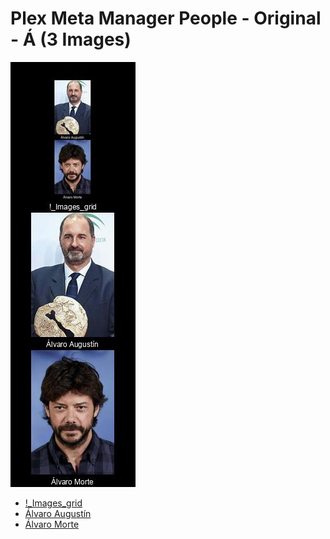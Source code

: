 # Plex Meta Manager People - Original - Á (3 Images)
![Grid](grid.jpg)

* [!_Images_grid](https://raw.githubusercontent.com/meisnate12/Plex-Meta-Manager-People/master/Á/Images/%21_Images_grid.jpg)
* [Álvaro Augustín](https://raw.githubusercontent.com/meisnate12/Plex-Meta-Manager-People/master/Á/Images/%C3%81lvaro%20August%C3%ADn.jpg)
* [Álvaro Morte](https://raw.githubusercontent.com/meisnate12/Plex-Meta-Manager-People/master/Á/Images/%C3%81lvaro%20Morte.jpg)